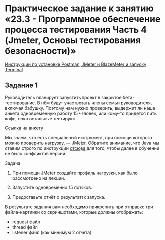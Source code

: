 # Практическое задание к занятию «23.3 - Программное обеспечение процесса тестирования Часть 4 (Jmeter, Основы тестирования безопасности)»

[Инструкции по установке Postman, JMeter и BlazeMeter и запуску Terminal](https://github.com/AMuzhev/Instructions/blob/main/InstructionJmeter-Postman.md)

## Задание 1

Руководитель планирует запустить проект в закрытое бета-тестирование. В нём будут участвовать члены семьи руководителя, включая бабушку. Поэтому нам нужно проверить, выдержит ли наша анкета одновременную работу 15 человек, или кому-то придётся пить кофе, пока остальные тестируют. 

[Ссылка на анкету](https://sinsl.github.io/testing-form/)

Мы знаем, что есть специальный инструмент, при помощи которого можно проверить нагрузку, — [JMeter](https://jmeter.apache.org/).
Обратите внимание, что Java мы ставим строго по инструкции [отсюда](https://github.com/AMuzhev/Instructions/blob/main/openjdk11-manual.md) для того, чтобы далее в обучении не было конфликтов версий.

Задача
1. При помощи JMeter создайте профиль нагрузки, как было рассмотрено на лекции.

2. Запустите одновременно 15 потоков.

3. Предоставьте отчёт о результатах запуска. 

В результате задания вам необходимо прикрепить при отправке три файла-картинки со скриншотами, которые должны отображать:
* request файл
* thread файл
* listener файл (как минимум 2 отчета)
